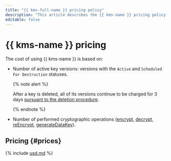 ```yaml
---
title: "{{ kms-full-name }} pricing policy"
description: "This article describes the {{ kms-name }} pricing policy."
editable: false
---
```


# {{ kms-name }} pricing

The cost of using {{ kms-name }} is based on:

* Number of active key versions: versions with the `Active` and `Scheduled For Destruction` statuses.

   {% note alert %}

   After a key is deleted, all of its versions continue to be charged for 3 days [pursuant to the deletion procedure](operations/key.md#delete).

   {% endnote %}

* Number of performed cryptographic operations ([encrypt](api-ref/SymmetricCrypto/encrypt), [decrypt](api-ref/SymmetricCrypto/decrypt), [reEncrypt](api-ref/SymmetricCrypto/reEncrypt), [generateDataKey](api-ref/SymmetricCrypto/generateDataKey)).

## Pricing {#prices}






{% include [usd.md](../_pricing/kms/usd.md) %}


